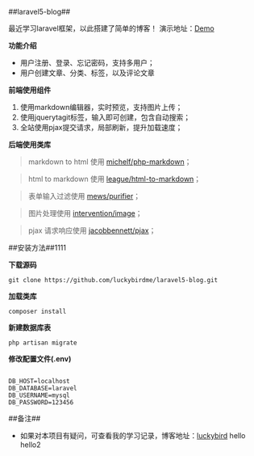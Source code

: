 ##laravel5-blog##

最近学习laravel框架，以此搭建了简单的博客！
演示地址：[Demo](http://laravel.luckybird.me)

**功能介绍**

* 用户注册、登录、忘记密码，支持多用户；
* 用户创建文章、分类、标签，以及评论文章

**前端使用组件**

1. 使用markdown编辑器，实时预览，支持图片上传；
2. 使用jquerytagit标签，输入即可创建，包含自动搜索；
3. 全站使用pjax提交请求，局部刷新，提升加载速度；

**后端使用类库**

> markdown to html 使用 [michelf/php-markdown](https://github.com/michelf/php-markdown)；

> html to markdown 使用 [league/html-to-markdown](https://github.com/thephpleague/html-to-markdown)；

> 表单输入过滤使用 [mews/purifier](https://github.com/mewebstudio/Purifier)；

> 图片处理使用 [intervention/image](https://github.com/Intervention/image)；

> pjax 请求响应使用 [jacobbennett/pjax](https://github.com/JacobBennett/pjax)；



##安装方法##1111

**下载源码**
```
git clone https://github.com/luckybirdme/laravel5-blog.git

```

**加载类库**
```
composer install
```

**新建数据库表**
```
php artisan migrate
```
**修改配置文件(.env)**
```

DB_HOST=localhost
DB_DATABASE=laravel
DB_USERNAME=mysql
DB_PASSWORD=123456

```

##备注##

* 如果对本项目有疑问，可查看我的学习记录，博客地址：[luckybird](http://www.luckybird.me)
hello
hello2
